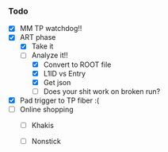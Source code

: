 ### Todo

- [x] MM TP watchdog!!
- [x] ART phase
  - [x] Take it
  - [ ] Analyze it!!
    - [x] Convert to ROOT file
    - [x] L1ID vs Entry
    - [x] Get json
    - [ ] Does your shit work on broken run?
- [x] Pad trigger to TP fiber :(
- [ ] Online shopping
  - [ ] Khakis
  - [ ] Nonstick
  
